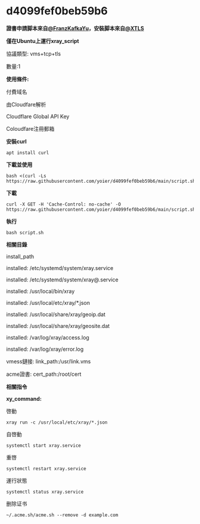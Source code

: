# d4099fef0beb59b6
**證書申請脚本來自[@FranzKafkaYu](https://github.com/FranzKafkaYu/x-ui/blob/main/x-ui.sh)，安裝脚本來自[@XTLS](https://github.com/XTLS/Xray-install)**

**僅在Ubuntu上運行xray_script**

協議類型: vms+tcp+tls

數量:1

**使用條件:**

付費域名
    
由Cloudfare解析
    
Cloudflare Global API Key
    
Coloudfare注冊郵箱


**安裝curl**
```
apt install curl
```

**下載並使用**
```
bash <(curl -Ls https://raw.githubusercontent.com/yoier/d4099fef0beb59b6/main/script.sh)
```

**下載**
```
curl -X GET -H 'Cache-Control: no-cache' -O https://raw.githubusercontent.com/yoier/d4099fef0beb59b6/main/script.sh
```

**執行**
```
bash script.sh
```

**相關目錄**

install_path

installed: /etc/systemd/system/xray.service

installed: /etc/systemd/system/xray@.service

installed: /usr/local/bin/xray

installed: /usr/local/etc/xray/*.json

installed: /usr/local/share/xray/geoip.dat

installed: /usr/local/share/xray/geosite.dat

installed: /var/log/xray/access.log

installed: /var/log/xray/error.log


vmess鏈接: link_path:/usr/link.vms

acme證書: cert_path:/root/cert

**相關指令**

**xy_command:**

啓動
```
xray run -c /usr/local/etc/xray/*.json
```
自啓動
```
systemctl start xray.service
```
重啓
```
systemctl restart xray.service
```
運行狀態
```
systemctl status xray.service
```
删除证书
```
~/.acme.sh/acme.sh --remove -d example.com
```
